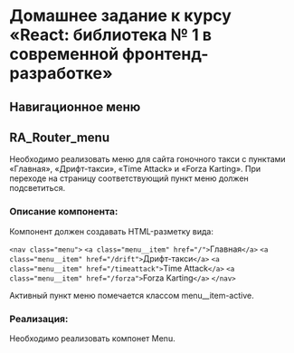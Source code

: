 # Домашнее задание к курсу «React: библиотека № 1 в современной фронтенд-разработке»
## Навигационное меню

## RA_Router_menu

Необходимо реализовать меню для сайта гоночного такси с пунктами «Главная», «Дрифт-такси», «Time Attack» и «Forza Karting». При переходе на страницу соответствующий пункт меню должен подсветиться.

### Описание компонента:
Компонент должен создавать HTML-разметку вида:

`<nav class="menu">`
    `<a class="menu__item" href="/">`Главная`</a>`
    `<a class="menu__item" href="/drift">`Дрифт-такси`</a>`
    `<a class="menu__item" href="/timeattack">`Time Attack`</a>`
    `<a class="menu__item" href="/forza">`Forza Karting`</a>`
`</nav>`

Активный пункт меню помечается классом menu__item-active.

### Реализация:
Необходимо реализовать компонет Menu.
